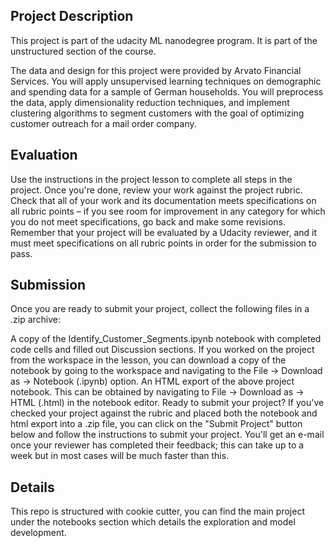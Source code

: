 ## Project Description

This project is part of the udacity ML nanodegree program. It is part of the unstructured section of the course. 

The data and design for this project were provided by Arvato Financial Services. You will apply unsupervised learning techniques on demographic and spending data for a sample of German households. You will preprocess the data, apply dimensionality reduction techniques, and implement clustering algorithms to segment customers with the goal of optimizing customer outreach for a mail order company.

## Evaluation

Use the instructions in the project lesson to complete all steps in the project. Once you're done, review your work against the project rubric. Check that all of your work and its documentation meets specifications on all rubric points – if you see room for improvement in any category for which you do not meet specifications, go back and make some revisions. Remember that your project will be evaluated by a Udacity reviewer, and it must meet specifications on all rubric points in order for the submission to pass.

## Submission

Once you are ready to submit your project, collect the following files in a .zip archive:

A copy of the Identify_Customer_Segments.ipynb notebook with completed code cells and filled out Discussion sections. If you worked on the project from the workspace in the lesson, you can download a copy of the notebook by going to the workspace and navigating to the File -> Download as -> Notebook (.ipynb) option.
An HTML export of the above project notebook. This can be obtained by navigating to File -> Download as -> HTML (.html) in the notebook editor.
Ready to submit your project?
If you've checked your project against the rubric and placed both the notebook and html export into a .zip file, you can click on the "Submit Project" button below and follow the instructions to submit your project. You'll get an e-mail once your reviewer has completed their feedback; this can take up to a week but in most cases will be much faster than this.

## Details 

This repo is structured with cookie cutter, you can find the main project under the notebooks section which details the exploration and model development. 